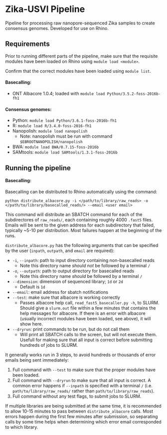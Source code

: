 # Zika-USVI Pipeline
Pipeline for processing raw nanopore-sequenced Zika samples to create consensus genomes. Developed for use on Rhino.

## Requirements
Prior to running different parts of the pipeline, make sure that the requisite modules have been loaded on Rhino using `module load <module>`.

Confirm that the correct modules have been loaded using `module list`.

#### Basecalling:
* ONT Albacore 1.0.4; loaded with `module load Python/3.5.2-foss-2016b-fh1`

#### Consensus genomes:
* Python: `module load Python/3.6.1-foss-2016b-fh1`
* R: `module load R/3.4.0-foss-2016-fh1`
* Nanopolish: `module load nanopolish`
  - Note: nanopolish must be run with command `$EBROOTNANOPOLISH/nanopolish`
* BWA: `module load BWA/0.7.15-foss-2016b`
* SAMtools: `module load SAMtools/1.3.1-foss-2016b `

## Running the pipeline

#### Basecalling:

Basecalling can be distributed to Rhino automatically using the command:

`python distribute_albacore.py -i </path/to/library/raw_reads> -o </path/to/library/basecalled_reads/> --email <user email>`

This command will distribute an SBATCH command for each of the subdirectores of `raw_reads/`, each containing roughly 4000 `.fast5` files. Emails will be sent to the given address for each subdirectory that failed, typically ~5-10 per distribution. Most failures happen at the beginning of the runs.

`distribute_albacore.py` has the following arguments that can be specified by the user (`inpath`, `outpath`, and `email` are required):

* `-i`, `--inpath`: path to input directory containing non-basecalled reads
  - Note this directory name _should not_ be followed by a terminal `/`
* `-o`, `--outpath`: path to output directory for basecalled reads
  - Note this directory name _should_ be followed by a terminal `/`
* `--dimension`: dimension of sequenced library; `1d` or `2d`
  - Default is `1d`
* `--email`: email address for sbatch notifications
* `--test`: make sure that albacore is working correctly
  - Passes albacore help call, `read_fast5_basecaller.py -h`, to SLURM. Should give a `slurm.out` file within a few minutes that contains the help messages for albacore. If there is an error with albacore (usually incorrect modules have been loaded, see above), it will show here.
* `--dryrun`: print commands to be run, but do not call them
  - Will print all SBATCH calls to the screen, but will not execute them. Usefull for making sure that all input is correct before submitting hundreds of jobs to SLURM.

It generally works run in 3 steps, to avoid hundreds or thousands of error emails being sent immediately:
1. Full command with `--test` to make sure that the proper modules have been loaded.
2. Full command with `--dryrun` to make sure that all input is correct. A common error happens if `--inpath` is specified with a terminal `/` (i.e. `path/to/library/raw_reads/` rather than `path/to/library/raw_reads`).
3. Full command without any test flags, to submit jobs to SLURM.

If multiple libraries are being submitted at the same time, it is recommended to allow 10-15 minutes to pass between `distribute_albacore` calls. Most errors happen during the first few minutes after submission, so separating calls by some time helps when determining which error email corresponded to which library.
